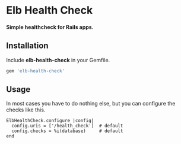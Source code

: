 # Elb Health Check

#### Simple healthcheck for Rails apps.


## Installation

Include **elb-health-check** in your Gemfile.

```ruby
gem 'elb-health-check'
```

## Usage

In most cases you have to do nothing else, but you can configure the checks like
this.

```
ElbHealthCheck.configure |config|
  config.uris = ['/health_check']  # default
  config.checks = %i(database)     # default
end
```
